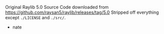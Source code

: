 Original Raylib 5.0 Source Code downloaded from https://github.com/raysan5/raylib/releases/tag/5.0
Stripped off everything except `./LICENSE` and `./src/`.

- nate
